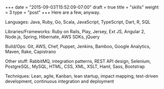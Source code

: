 +++
date = "2015-09-03T15:52:09-07:00"
draft = true
title = "skills"
weight = 3
type = "post"
+++
Here are a few, anyway.

Languages: Java, Ruby, Go, Scala, JavaScript, TypeScript, Dart, R, SQL

Libraries/Frameworks: Ruby on Rails, Play, Jersey, Ext JS, Angular 2, Node.js, Spring, Hibernate, AWS SDKs, jQuery

Build/Ops: Git, AWS, Chef, Puppet, Jenkins, Bamboo, Google Analytics, Maven, Rake, Capistrano

Other stuff: RabbitMQ, integration patterns, REST API design, Selenium, PostgreSQL, MySQL, HTML, CSS, XML, XSLT, Haml, Sass, Bootstrap 

Techniques: Lean, agile, Kanban, lean startup, impact mapping, test-driven development, continuous integration and deployment
